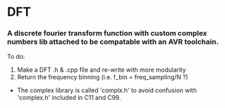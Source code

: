 # DFT
### A discrete fourier transform function with custom complex numbers lib attached to be compatable with an AVR toolchain.

To do:
1. Make a DFT .h & .cpp file and re-write with more modularity
2. Return the frequency binning (i.e. f_bin = freq_sampling/N ?)


* The complex library is called 'complx.h' to avoid confusion with 'complex.h' included in C11 and C99.
